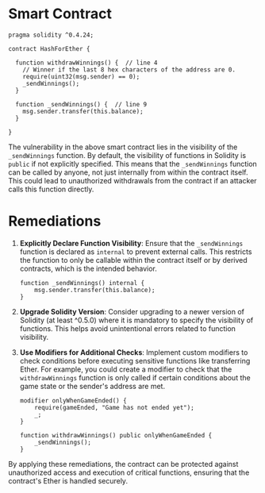 # Smart Contract

```solidity
pragma solidity ^0.4.24;

contract HashForEther {

  function withdrawWinnings() {  // line 4
    // Winner if the last 8 hex characters of the address are 0. 
    require(uint32(msg.sender) == 0);
    _sendWinnings();
  }
  
  function _sendWinnings() {  // line 9
    msg.sender.transfer(this.balance);
  }
     
}
```

The vulnerability in the above smart contract lies in the visibility of the `_sendWinnings` function. By default, the visibility of functions in Solidity is `public` if not explicitly specified. This means that the `_sendWinnings` function can be called by anyone, not just internally from within the contract itself. This could lead to unauthorized withdrawals from the contract if an attacker calls this function directly.

# Remediations

1. **Explicitly Declare Function Visibility**: Ensure that the `_sendWinnings` function is declared as `internal` to prevent external calls. This restricts the function to only be callable within the contract itself or by derived contracts, which is the intended behavior.

   ```solidity
   function _sendWinnings() internal {
       msg.sender.transfer(this.balance);
   }
   ```

2. **Upgrade Solidity Version**: Consider upgrading to a newer version of Solidity (at least ^0.5.0) where it is mandatory to specify the visibility of functions. This helps avoid unintentional errors related to function visibility.

3. **Use Modifiers for Additional Checks**: Implement custom modifiers to check conditions before executing sensitive functions like transferring Ether. For example, you could create a modifier to check that the `withdrawWinnings` function is only called if certain conditions about the game state or the sender's address are met.

   ```solidity
   modifier onlyWhenGameEnded() {
       require(gameEnded, "Game has not ended yet");
       _;
   }

   function withdrawWinnings() public onlyWhenGameEnded {
       _sendWinnings();
   }
   ```

By applying these remediations, the contract can be protected against unauthorized access and execution of critical functions, ensuring that the contract's Ether is handled securely.